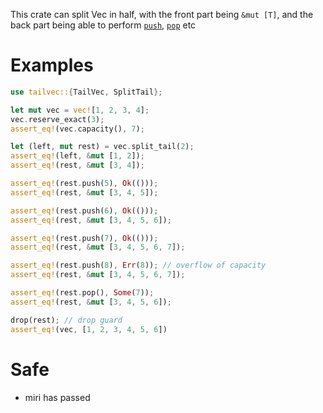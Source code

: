 This crate can split Vec in half, with the front part being `&mut [T]`,
and the back part being able to perform [`push`], [`pop`] etc

[`push`]: TailVec::push
[`pop`]: TailVec::pop

# Examples

```rust
use tailvec::{TailVec, SplitTail};

let mut vec = vec![1, 2, 3, 4];
vec.reserve_exact(3);
assert_eq!(vec.capacity(), 7);

let (left, mut rest) = vec.split_tail(2);
assert_eq!(left, &mut [1, 2]);
assert_eq!(rest, &mut [3, 4]);

assert_eq!(rest.push(5), Ok(()));
assert_eq!(rest, &mut [3, 4, 5]);

assert_eq!(rest.push(6), Ok(()));
assert_eq!(rest, &mut [3, 4, 5, 6]);

assert_eq!(rest.push(7), Ok(()));
assert_eq!(rest, &mut [3, 4, 5, 6, 7]);

assert_eq!(rest.push(8), Err(8)); // overflow of capacity
assert_eq!(rest, &mut [3, 4, 5, 6, 7]);

assert_eq!(rest.pop(), Some(7));
assert_eq!(rest, &mut [3, 4, 5, 6]);

drop(rest); // drop guard
assert_eq!(vec, [1, 2, 3, 4, 5, 6])
```

# Safe
- miri has passed
